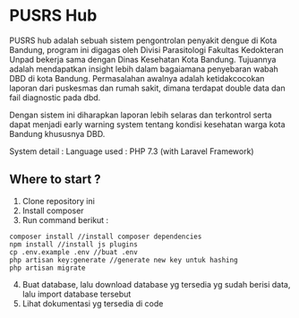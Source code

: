 # PUSRS Hub

PUSRS hub adalah sebuah sistem pengontrolan penyakit dengue di Kota Bandung, program ini digagas oleh Divisi Parasitologi Fakultas Kedokteran Unpad bekerja sama dengan Dinas Kesehatan Kota Bandung.
Tujuannya adalah mendapatkan insight lebih dalam bagaiamana penyebaran wabah DBD di kota Bandung. Permasalahan awalnya adalah ketidakcocokan laporan dari puskesmas dan rumah sakit, dimana terdapat double data dan fail diagnostic pada dbd. 

Dengan sistem ini diharapkan laporan lebih selaras dan terkontrol serta dapat menjadi early warning system tentang kondisi kesehatan warga kota Bandung khususnya DBD.

System detail :
Language used : PHP 7.3 (with Laravel Framework)


## Where to start ?

1. Clone repository ini
2. Install composer
3. Run command berikut :
```
composer install //install composer dependencies
npm install //install js plugins
cp .env.example .env //buat .env 
php artisan key:generate //generate new key untuk hashing
php artisan migrate
```
4. Buat database, lalu download database yg tersedia yg sudah berisi data, lalu import database tersebut
5. Lihat dokumentasi yg tersedia di code
